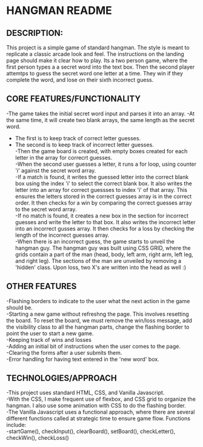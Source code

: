# HANGMAN README

## DESCRIPTION:
This project is a simple game of standard hangman. The style is meant to replicate a classic arcade look and feel. The instructions on the landing page should make it clear how to play. Its a two person game, where the first person types a a secret word into the text box. Then the second player attemtps to guess the secret word one letter at a time. They win if they complete the word, and lose on their sixth incorrect guess.

## CORE FEATURES/FUNCTIONALITY
-The game takes the initial secret word input and parses it into an array.
-At the same time, it will create two blank arrays, the same length as the secret word.    
* The first is to keep track of correct letter guesses.    
* The second is to keep track of incorrect letter guesses.  
-Then the game board is created, with empty boxes created for each letter in the array for correcrt guesses.  
-When the second user guesses a letter, it runs a for loop, using counter 'i' against the secret word array.  
    -If a match is found, it writes the guessed letter into the correct blank box using the index 'i' to select the correct blank box. It also writes the letter into an array for correct guessses to index 'i' of that array. This ensures the letters stored in the correct guesses array is in the correct order. It then checks for a win by comparing the correct guesses array to the secret word array.  
    -If no match is found, it creates a new box in the section for incorrect guesses and write the letter to that box. It also writes the incorrect letter into an incorrect gusses array. It then checks for a loss by checking the length of the incorrect guesses array.  
-When there is an incorrect guess, the game starts to unveil the hangman guy. The hangman guy was built using CSS GRID, where the grids contain a part of the man (head, body, left arm, right arm, left leg, and right leg). The sections of the man are unveiled by removing a 'hidden' class. Upon loss, two X's are written into the head as well :)  

## OTHER FEATURES
-Flashing borders to indicate to the user what the next action in the game should be.  
-Starting a new game without refreshng the page. This involves resetting the board. To reset the board, we must remove the win/loss message, add the visibility class to all the hangman parts, change the flashing border to point the user to start a new game.  
-Keeping track of wins and losses  
-Adding an initial bit of instructions when the user comes to the page.  
-Clearing the forms after a user submits them.  
-Error handling for having text entered in the 'new word' box.  

## TECHNOLOGIES/APPROACH
-This project uses standard HTML, CSS, and Vanilla Javascript.  
-With the CSS, I make frequent use of flexbox, and CSS grid to organize the hangman. I also use some animation with CSS to do the flashing border.  
-The Vanilla Javascript uses a functional approach, where there are several different functions called at strategic time to ensure game flow. Functions include:  
    -startGame(), checkInput(), clearBoard(), setBoard(), checkLetter(), checkWin(), checkLoss()  